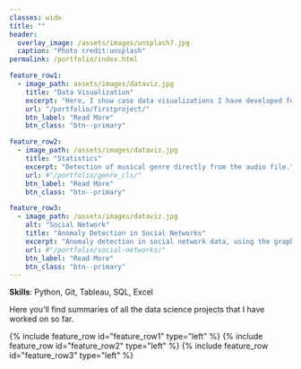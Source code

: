 ```yaml
---
classes: wide
title: ""
header:
  overlay_image: /assets/images/unsplash7.jpg
  caption: "Photo credit:unsplash"
permalink: /portfolio/index.html

feature_row1:
  - image_path: assets/images/dataviz.jpg
    title: "Data Visualization"
    excerpt: "Here, I show case data visualizations I have developed for various projects"
    url: "/portfolio/firstproject/"
    btn_label: "Read More"
    btn_class: "btn--primary"

feature_row2:    
  - image_path: /assets/images/dataviz.jpg
    title: "Statistics"
    excerpt: "Detection of musical genre directly from the audio file."
    url: #"/portfolio/genre_cls/"
    btn_label: "Read More"
    btn_class: "btn--primary"	

feature_row3:  
  - image_path: /assets/images/dataviz.jpg
    alt: "Social Network"
    title: "Anomaly Detection in Social Networks"
    excerpt: "Anomaly detection in social network data, using the graph resistance."
    url: #"/portfolio/social-networks/"
    btn_label: "Read More"
    btn_class: "btn--primary"
---
```


**Skills**: Python, Git, Tableau, SQL, Excel

Here you'll find summaries of all the data science projects that I have worked on so far. 

{% include feature_row id="feature_row1" type="left" %}
{% include feature_row id="feature_row2" type="left" %}
{% include feature_row id="feature_row3" type="left" %}
